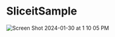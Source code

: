 # SliceitSample
![Screen Shot 2024-01-30 at 1 10 05 PM](https://github.com/AbdulKareemios/SliceitSample/assets/3097513/53582746-4725-44c3-bb5f-7f92c34b8693)
